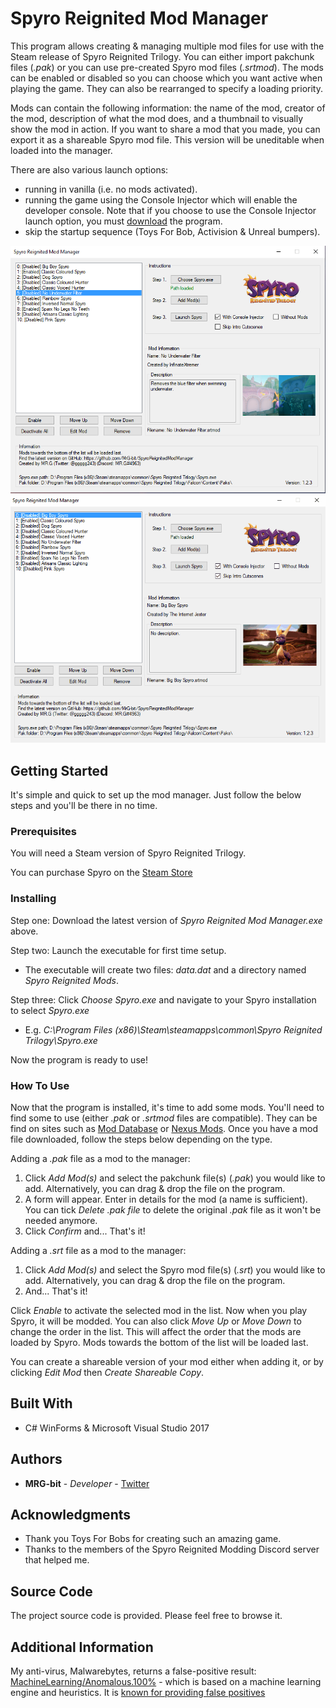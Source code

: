 # Spyro Reignited Mod Manager

This program allows creating & managing multiple mod files for use with the Steam release of Spyro Reignited Trilogy. You can either import pakchunk files (*.pak*) or you can use pre-created Spyro mod files (*.srtmod*). The mods can be enabled or disabled so you can choose which you want active when playing the game. They can also be rearranged to specify a loading priority.

Mods can contain the following information: the name of the mod, creator of the mod, description of what the mod does, and a thumbnail to visually show the mod in action. If you want to share a mod that you made, you can export it as a shareable Spyro mod file. This version will be uneditable when loaded into the manager.

There are also various launch options: 
* running in vanilla (i.e. no mods activated).
* running the game using the Console Injector which will enable the developer console. Note that if you choose to use the Console Injector launch option, you must [download](https://drive.google.com/file/d/1Z6SY-c7wbEPN9FsM-kZHiqtYbAsA6F2g/view) the program.
* skip the startup sequence (Toys For Bob, Activision & Unreal bumpers).

![](Screenshot.png)
![](Preview.gif)

## Getting Started

It's simple and quick to set up the mod manager. Just follow the below steps and you'll be there in no time.

### Prerequisites

You will need a Steam version of Spyro Reignited Trilogy.

You can purchase Spyro on the [Steam Store](https://store.steampowered.com/app/996580/Spyro_Reignited_Trilogy/)

### Installing

Step one: Download the latest version of *Spyro Reignited Mod Manager.exe* above.

Step two: Launch the executable for first time setup.
* The executable will create two files: *data.dat* and a directory named *Spyro Reignited Mods*.

Step three: Click *Choose Spyro.exe* and navigate to your Spyro installation to select *Spyro.exe*
* E.g. *C:\Program Files (x86)\Steam\steamapps\common\Spyro Reignited Trilogy\Spyro.exe*

Now the program is ready to use!

### How To Use

Now that the program is installed, it's time to add some mods. You'll need to find some to use (either *.pak* or *.srtmod* files are compatible). They can be find on sites such as [Mod Database](https://www.moddb.com/games/spyro-reignited-trilogy/) or [Nexus Mods](https://www.nexusmods.com/spyroreignitedtrilogy). Once you have a mod file downloaded, follow the steps below depending on the type.

Adding a *.pak* file as a mod to the manager:
1. Click *Add Mod(s)* and select the pakchunk file(s) (*.pak*) you would like to add. Alternatively, you can drag & drop the file on the program.
2. A form will appear. Enter in details for the mod (a name is sufficient). You can tick *Delete .pak file* to delete the original *.pak* file as it won't be needed anymore.
3. Click *Confirm* and... That's it!

Adding a *.srt* file as a mod to the manager:
1. Click *Add Mod(s)* and select the Spyro mod file(s) (*.srt*) you would like to add. Alternatively, you can drag & drop the file on the program.
2. And... That's it!

Click *Enable* to activate the selected mod in the list. Now when you play Spyro, it will be modded. You can also click *Move Up* or *Move Down* to change the order in the list. This will affect the order that the mods are loaded by Spyro. Mods towards the bottom of the list will be loaded last.

You can create a shareable version of your mod either when adding it, or by clicking *Edit Mod* then *Create Shareable Copy*.

## Built With

* C# WinForms & Microsoft Visual Studio 2017

## Authors

* **MRG-bit** - *Developer* - [Twitter](https://twitter.com/ggggg243/)

## Acknowledgments

* Thank you Toys For Bobs for creating such an amazing game.
* Thanks to the members of the Spyro Reignited Modding Discord server that helped me.

## Source Code

The project source code is provided. Please feel free to browse it.

## Additional Information

My anti-virus, Malwarebytes, returns a false-positive result: [MachineLearning/Anomalous.100%](https://blog.malwarebytes.com/detections/machinelearning-anomalous-100/) - which is based on a machine learning engine and heuristics. It is [known for providing false positives](https://forums.malwarebytes.com/topic/229840-false-positive-machinelearninganomalous100/)
